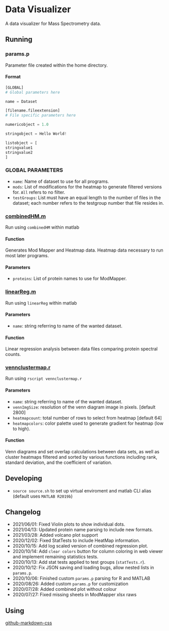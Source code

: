 # Data Visualizer

A data visualizer for Mass Spectrometry data.

## Running

### params.p

Parameter file created within the home directory. 

#### Format
```py
[GLOBAL]
# Global parameters here

name = Dataset

[filename.fileextension]
# File specific parameters here

numericobject = 1.0

stringobject = Hello World!

listobject = [
stringvalue1
stringvalue2
]
```

### GLOBAL PARAMETERS

 * `name`: Name of dataset to use for all programs.
 * `mods`: List of modifications for the heatmap to generate filtered versions for. `All` refers to no filter.
 * `testGroups`: List must have an equal length to the number of files in the dataset; each number refers to the testgroup number that file resides in.

### [combinedHM.m](combinedHM.m)

Run using `combinedHM` within matlab

#### Function

Generates Mod Mapper and Heatmap data. Heatmap data necessary to run most later programs.

#### Parameters

 * `proteins`: List of protein names to use for ModMapper.

### [linearReg.m](linearReg.m)

Run using `linearReg` within matlab

#### Parameters

 * `name`: string referring to name of the wanted dataset.

#### Function

Linear regression analysis between data files comparing protein spectral counts.

### [vennclustermap.r](vennclustermap.r)

Run using `rscript vennclustermap.r`

#### Parameters

 * `name`: string referring to name of the wanted dataset.
 * `vennImgSize`: resolution of the venn diagram image in pixels. [default 2800]
 * `heatmapcount`: total number of rows to select from heatmap [default 64]
 * `heatmapcolors`: color palette used to generate gradient for heatmap (low to high).

#### Function

Venn diagrams and set overlap calculations between data sets, as well as cluster heatmaps filtered and sorted by various functions including rank, standard deviation, and the coefficient of variation.

## Developing
 * `source source.sh` to set up virtual enviroment and matlab CLI alias (default uses `MATLAB R2019b`)

## Changelog

* 2021/06/01: Fixed Violin plots to show individual dots.
* 2021/04/13: Updated protein name parsing to include new formats.
* 2021/03/28: Added volcano plot support
* 2020/12/02: Fixed StatTests to include HeatMap information.
* 2020/10/15: Add log scaled version of combined regression plot.
* 2020/10/14: Add `clear colors` button for column coloring in web viewer and implement remaining statistics tests.
* 2020/10/13: Add stat tests applied to test groups (`statTests.r`).
* 2020/10/12: Fix JSON saving and loading bugs, allow nested lists in `params.p`.
* 2020/10/06: Finished custom `params.p` parsing for R and MATLAB
* 2020/08/26: Added custom `params.p` for customization
* 2020/07/28: Added combined plot without colour
* 2020/07/27: Fixed missing sheets in ModMapper xlsx raws

## Using

[github-markdown-css](https://github.com/sindresorhus/github-markdown-css)